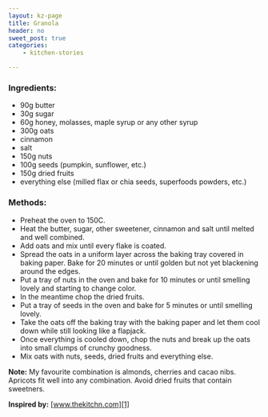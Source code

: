```yaml
---
layout: kz-page
title: Granola
header: no
sweet_post: true
categories:
    - kitchen-stories

---
```


### Ingredients:

* 90g butter
* 30g sugar
* 60g honey, molasses, maple syrup or any other syrup
* 300g oats
* cinnamon
* salt
* 150g nuts
* 100g seeds (pumpkin, sunflower, etc.)
* 150g dried fruits
* everything else (milled flax or chia seeds, superfoods powders, etc.)

### Methods:

* Preheat the oven to 150C. 
* Heat the butter, sugar, other sweetener, cinnamon and salt until melted and well combined. 
* Add oats and mix until every flake is coated.
* Spread the oats in a uniform layer across the baking tray covered in baking paper. Bake for 20 minutes or until golden but not yet blackening around the edges.
* Put a tray of nuts in the oven and bake for 10 minutes or until smelling lovely and starting to change color.
* In the meantime chop the dried fruits.
* Put a tray of seeds in the oven and bake for 5 minutes or until smelling lovely.
* Take the oats off the baking tray with the baking paper and let them cool down while still looking like a flapjack.
* Once everything is cooled down, chop the nuts and break up the oats into small clumps of crunchy goodness. 
* Mix oats with nuts, seeds, dried fruits and everything else.

**Note:** My favourite combination is almonds, cherries and cacao nibs. Apricots fit well into any combination. Avoid dried fruits that contain sweetners.

**Inspired by:** [www.thekitchn.com][1]

[1]: https://www.thekitchn.com/granola-recipe-258376
